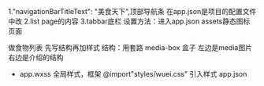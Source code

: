 1."navigationBarTitleText": "美食天下",顶部导航条 在app.json是项目的配置文件中改
2.list    page的内容
3.tabbar底栏 设置方法：进入app.json
assets静态图标页面

做食物列表
先写结构再加样式
结构：用套路 media-box 盒子 左边是media图片 右边是介绍的结构

- app.wxss 全局样式，框架
@import"styles/wuei.css"    引入样式
app.json